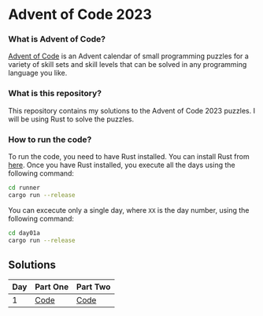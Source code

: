 # Advent of Code 2023

### What is Advent of Code?
[Advent of Code](https://adventofcode.com/) is an Advent calendar of small programming puzzles for a variety of skill sets and skill levels that can be solved in any programming language you like.

### What is this repository?
This repository contains my solutions to the Advent of Code 2023 puzzles. I will be using Rust to solve the puzzles.

### How to run the code?
To run the code, you need to have Rust installed. You can install Rust from [here](https://www.rust-lang.org/tools/install). Once you have Rust installed, you execute all the days using the following command:

```bash
cd runner
cargo run --release
```

You can excecute only a single day, where `XX` is the day number, using the following command:

```bash 
cd day01a
cargo run --release
```

## Solutions

| Day | Part One       | Part Two |
| --- | -------------- | -------------- |
| 1   | [Code](day01a) | [Code](day01b) |